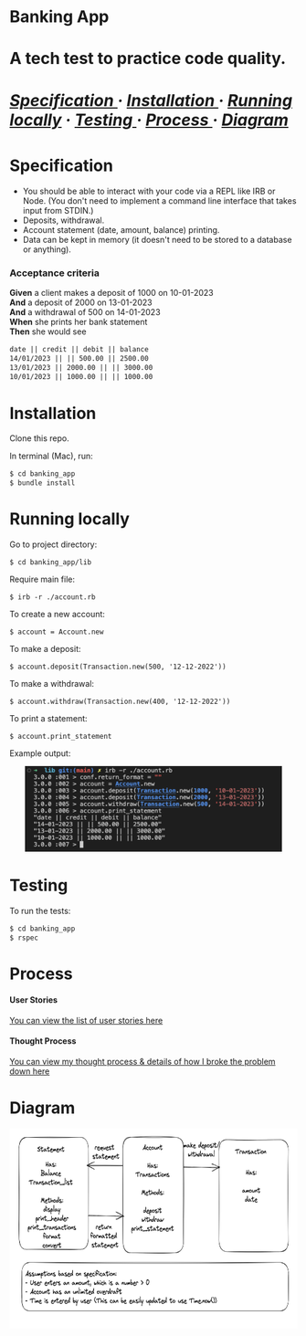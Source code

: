 <h1> Banking App <h1> 
<div>
A tech test to practice code quality.
<h5>
<a href='https://github.com/kwatts949/banking_app/blob/main/README.md#Specification'> Specification </a> <span> · </span>
<a href='https://github.com/kwatts949/banking_app/blob/main/README.md#Installation'> Installation </a><span> · </span>
<a href='https://github.com/kwatts949/banking_app/blob/main/README.md#Running-locally'> Running locally</a><span> · </span>
<a href='https://github.com/kwatts949/banking_app/blob/main/README.md#Testing'> Testing </a><span> · </span>
<a href='https://github.com/kwatts949/banking_app/blob/main/README.md#Process'> Process </a><span> · </span>
<a href='https://github.com/kwatts949/banking_app/blob/main/README.md#Diagram'> Diagram </a>
<h5>
</div>

# Specification

* You should be able to interact with your code via a REPL like IRB or Node.  (You don't need to implement a command line interface that takes input from STDIN.)
* Deposits, withdrawal.
* Account statement (date, amount, balance) printing.
* Data can be kept in memory (it doesn't need to be stored to a database or anything).

### Acceptance criteria

**Given** a client makes a deposit of 1000 on 10-01-2023  
**And** a deposit of 2000 on 13-01-2023  
**And** a withdrawal of 500 on 14-01-2023  
**When** she prints her bank statement  
**Then** she would see

```
date || credit || debit || balance
14/01/2023 || || 500.00 || 2500.00
13/01/2023 || 2000.00 || || 3000.00
10/01/2023 || 1000.00 || || 1000.00
```

# Installation

Clone this repo.

In terminal (Mac), run:
```
$ cd banking_app
$ bundle install
```

# Running locally

Go to project directory:
```
$ cd banking_app/lib
```
Require main file:
```
$ irb -r ./account.rb
```
To create a new account:
```
$ account = Account.new
```
To make a deposit:
```
$ account.deposit(Transaction.new(500, '12-12-2022'))
```
To make a withdrawal:
```
$ account.withdraw(Transaction.new(400, '12-12-2022'))
```
To print a statement:
```
$ account.print_statement
```
Example output: <br>
<div align='center'>
<img src="/resources/app_output.png" width="450" height="150" />
</div>

# Testing 

To run the tests:
```
$ cd banking_app
$ rspec
```

# Process
<h4>User Stories</h4>
<a href='https://github.com/kwatts949/banking_app/wiki/User-Stories'> You can view the list of user stories here </a>
<h4>Thought Process</h4>
<a href='https://github.com/kwatts949/banking_app/wiki/Thought-Process'> You can view my thought process & details of how I broke the problem down here </a>

# Diagram
<div align='center'>
<img src="/resources/bank_app_diagram.png" width="650" height="350" />
</div>






